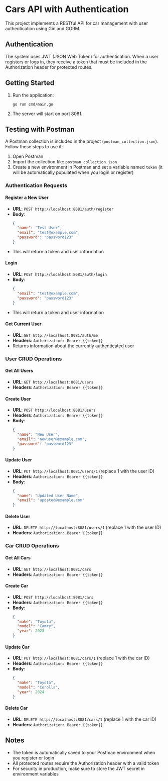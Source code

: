 # Cars API with Authentication

This project implements a RESTful API for car management with user authentication using Gin and GORM.

## Authentication

The system uses JWT (JSON Web Token) for authentication. When a user registers or logs in, they receive a token that must be included in the Authorization header for protected routes.

## Getting Started

1. Run the application:
   ```
   go run cmd/main.go
   ```

2. The server will start on port 8081.

## Testing with Postman

A Postman collection is included in the project (`postman_collection.json`). Follow these steps to use it:

1. Open Postman
2. Import the collection file: `postman_collection.json`
3. Create a new environment in Postman and set a variable named `token` (it will be automatically populated when you login or register)

### Authentication Requests

#### Register a New User
- **URL**: `POST http://localhost:8081/auth/register`
- **Body**:
  ```json
  {
    "name": "Test User",
    "email": "test@example.com",
    "password": "password123"
  }
  ```
- This will return a token and user information

#### Login
- **URL**: `POST http://localhost:8081/auth/login`
- **Body**:
  ```json
  {
    "email": "test@example.com",
    "password": "password123"
  }
  ```
- This will return a token and user information

#### Get Current User
- **URL**: `GET http://localhost:8081/auth/me`
- **Headers**: `Authorization: Bearer {{token}}`
- Returns information about the currently authenticated user

### User CRUD Operations

#### Get All Users
- **URL**: `GET http://localhost:8081/users`
- **Headers**: `Authorization: Bearer {{token}}`

#### Create User
- **URL**: `POST http://localhost:8081/users`
- **Headers**: `Authorization: Bearer {{token}}`
- **Body**:
  ```json
  {
    "name": "New User",
    "email": "newuser@example.com",
    "password": "password123"
  }
  ```

#### Update User
- **URL**: `PUT http://localhost:8081/users/1` (replace 1 with the user ID)
- **Headers**: `Authorization: Bearer {{token}}`
- **Body**:
  ```json
  {
    "name": "Updated User Name",
    "email": "updated@example.com"
  }
  ```

#### Delete User
- **URL**: `DELETE http://localhost:8081/users/1` (replace 1 with the user ID)
- **Headers**: `Authorization: Bearer {{token}}`

### Car CRUD Operations

#### Get All Cars
- **URL**: `GET http://localhost:8081/cars`
- **Headers**: `Authorization: Bearer {{token}}`

#### Create Car
- **URL**: `POST http://localhost:8081/cars`
- **Headers**: `Authorization: Bearer {{token}}`
- **Body**:
  ```json
  {
    "make": "Toyota",
    "model": "Camry",
    "year": 2023
  }
  ```

#### Update Car
- **URL**: `PUT http://localhost:8081/cars/1` (replace 1 with the car ID)
- **Headers**: `Authorization: Bearer {{token}}`
- **Body**:
  ```json
  {
    "make": "Toyota",
    "model": "Corolla",
    "year": 2024
  }
  ```

#### Delete Car
- **URL**: `DELETE http://localhost:8081/cars/1` (replace 1 with the car ID)
- **Headers**: `Authorization: Bearer {{token}}`

## Notes

- The token is automatically saved to your Postman environment when you register or login
- All protected routes require the Authorization header with a valid token
- For security in production, make sure to store the JWT secret in environment variables
